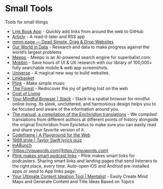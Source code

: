 # Small Tools

Tools for small things

- [Link Book App](https://link-book.vercel.app/) - Quickly add links from around the web to GitHub
- [Articly](https://articly.vercel.app/inbox/link) - A read-it-later and RSS app
- [mmm.page — Dead Simple, Drag & Drop Websites](https://mmm.page/)
- [Our World in Data](https://ourworldindata.org/) - Research and data to make progress against the world’s largest problems
- [Meepo](https://meepo.shop/) - Meepo is an AI-powered search engine for superbalist.com.
- [Mobbin](https://mobbin.com) - Save hours of UI & UX research with our library of 100,000+ fully searchable mobile & web app screenshots.
- [Universe](https://onuniverse.com) - A magical new way to build websites. 
- [Linkbasket](https://linkbasket.xyz/)
- [Plink](https://test.plink.in/) - Make simple music 
- [The Forest](https://theforest.link/) - Rediscover the joy of getting lost on the web
- [Cost of Living](https://www.numbeo.com/cost-of-living/)
- [Your Mindful Browser | Stack](https://stackbrowser.com/) - Stack is a spatial browser for mindful online living. Its sleek, uncluttered, and harmonious design helps you to be focused and aware of the information around you.
- [The manual, a compilation of the Enchiridion translations](https://psykip.vercel.app/) - We compiled translations from different authors at different points of history alongside the original Enchiridion from Epictetus to make sure you can easily read and share your favorite version of it.
- [Codeframe | A Playground for the Web](https://codeframe.co/)
- [1989.style | Taylor Swift lyrics quiz](https://1989.style/)
- [InABunch](https://inabunch.link/)
- [https://visuwords.com](https://visuwords.com)
- [Plink makes smart podcast links](https://plinkhq.com/) - Plink makes smart links for podcasters. Sharing smart links and landing pages that send listeners to the right place, every time. Auto-open iOS and Android pre-installed apps or send to App links page.
- [Your Ultimate Content Ideation Tool | Mentalist](https://mentalist-ai.vercel.app/) - Easily Create Mind Maps and Generate Content and Title Ideas Based on Topics